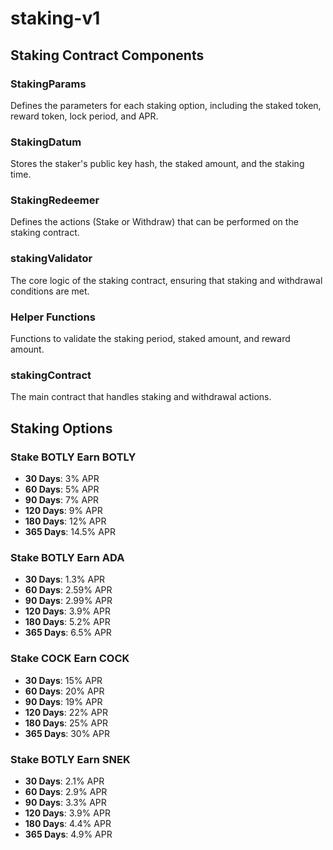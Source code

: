 ﻿# staking-v1
## Staking Contract Components

### StakingParams
Defines the parameters for each staking option, including the staked token, reward token, lock period, and APR.

### StakingDatum
Stores the staker's public key hash, the staked amount, and the staking time.

### StakingRedeemer
Defines the actions (Stake or Withdraw) that can be performed on the staking contract.

### stakingValidator
The core logic of the staking contract, ensuring that staking and withdrawal conditions are met.

### Helper Functions
Functions to validate the staking period, staked amount, and reward amount.

### stakingContract
The main contract that handles staking and withdrawal actions.

## Staking Options

### Stake BOTLY Earn BOTLY
- **30 Days**: 3% APR
- **60 Days**: 5% APR
- **90 Days**: 7% APR
- **120 Days**: 9% APR
- **180 Days**: 12% APR
- **365 Days**: 14.5% APR

### Stake BOTLY Earn ADA
- **30 Days**: 1.3% APR
- **60 Days**: 2.59% APR
- **90 Days**: 2.99% APR
- **120 Days**: 3.9% APR
- **180 Days**: 5.2% APR
- **365 Days**: 6.5% APR

### Stake COCK Earn COCK
- **30 Days**: 15% APR
- **60 Days**: 20% APR
- **90 Days**: 19% APR
- **120 Days**: 22% APR
- **180 Days**: 25% APR
- **365 Days**: 30% APR

### Stake BOTLY Earn SNEK
- **30 Days**: 2.1% APR
- **60 Days**: 2.9% APR
- **90 Days**: 3.3% APR
- **120 Days**: 3.9% APR
- **180 Days**: 4.4% APR
- **365 Days**: 4.9% APR
